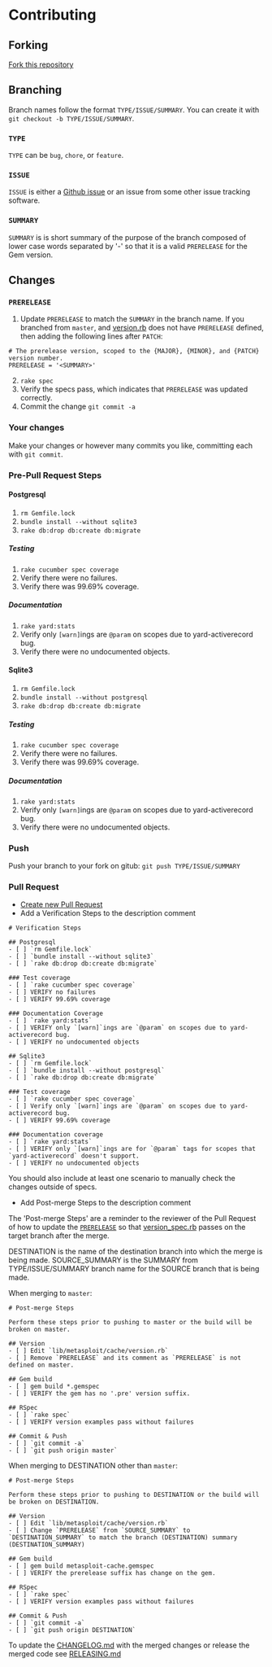 # Contributing

## Forking

[Fork this repository](https://github.com/rapid7/metasploit-cache/fork)

## Branching

Branch names follow the format `TYPE/ISSUE/SUMMARY`.  You can create it with `git checkout -b TYPE/ISSUE/SUMMARY`.

### `TYPE`

`TYPE` can be `bug`, `chore`, or `feature`.

### `ISSUE`

`ISSUE` is either a [Github issue](https://github.com/rapid7/metasploit-cache/issues) or an issue from some other
issue tracking software.

### `SUMMARY`

`SUMMARY` is is short summary of the purpose of the branch composed of lower case words separated by '-' so that it is a valid `PRERELEASE` for the Gem version.

## Changes

### `PRERELEASE`

1. Update `PRERELEASE` to match the `SUMMARY` in the branch name.  If you branched from `master`, and [version.rb](lib/metasploit/cache/version.rb) does not have `PRERELEASE` defined, then adding the following lines after `PATCH`:
```
# The prerelease version, scoped to the {MAJOR}, {MINOR}, and {PATCH} version number.
PRERELEASE = '<SUMMARY>'
```
2. `rake spec`
3.  Verify the specs pass, which indicates that `PRERELEASE` was updated correctly.
4. Commit the change `git commit -a`

### Your changes

Make your changes or however many commits you like, committing each with `git commit`.

### Pre-Pull Request Steps

#### Postgresql
1. `rm Gemfile.lock`
2. `bundle install --without sqlite3`
3. `rake db:drop db:create db:migrate`

##### Testing
1. `rake cucumber spec coverage`
2. Verify there were no failures.
3. Verify there was 99.69% coverage.

##### Documentation
1. `rake yard:stats`
2. Verify only `[warn]`ings are `@param` on scopes due to yard-activerecord bug.
3. Verify there were no undocumented objects.

#### Sqlite3
1. `rm Gemfile.lock`
2. `bundle install --without postgresql`
3. `rake db:drop db:create db:migrate`

##### Testing
1. `rake cucumber spec coverage`
2. Verify there were no failures.
3. Verify there was 99.69% coverage.

##### Documentation
1. `rake yard:stats`
2. Verify only `[warn]`ings are `@param` on scopes due to yard-activerecord bug.
2. Verify there were no undocumented objects.

### Push

Push your branch to your fork on gitub: `git push TYPE/ISSUE/SUMMARY`

### Pull Request

* [Create new Pull Request](https://github.com/rapid7/metasploit-cache/compare/)
* Add a Verification Steps to the description comment

```
# Verification Steps

## Postgresql
- [ ] `rm Gemfile.lock`
- [ ] `bundle install --without sqlite3`
- [ ] `rake db:drop db:create db:migrate`

### Test coverage
- [ ] `rake cucumber spec coverage`
- [ ] VERIFY no failures
- [ ] VERIFY 99.69% coverage

### Documentation Coverage
- [ ] `rake yard:stats`
- [ ] VERIFY only `[warn]`ings are `@param` on scopes due to yard-activerecord bug.
- [ ] VERIFY no undocumented objects

## Sqlite3
- [ ] `rm Gemfile.lock`
- [ ] `bundle install --without postgresql`
- [ ] `rake db:drop db:create db:migrate`

### Test coverage
- [ ] `rake cucumber spec coverage`
- [ ] Verify only `[warn]`ings are `@param` on scopes due to yard-activerecord bug.
- [ ] VERIFY 99.69% coverage

### Documentation coverage
- [ ] `rake yard:stats`
- [ ] VERIFY only `[warn]`ings are for `@param` tags for scopes that `yard-activerecord` doesn't support.
- [ ] VERIFY no undocumented objects
```

You should also include at least one scenario to manually check the changes outside of specs.

* Add Post-merge Steps to the description comment

The 'Post-merge Steps' are a reminder to the reviewer of the Pull Request of how to update the [`PRERELEASE`](lib/metasploit/cache/version.rb) so that [version_spec.rb](spec/lib/metasploit/cache/version.rb_spec.rb) passes on the target branch after the merge.

DESTINATION is the name of the destination branch into which the merge is being made.  SOURCE_SUMMARY is the SUMMARY from TYPE/ISSUE/SUMMARY branch name for the SOURCE branch that is being made.

When merging to `master`:

```
# Post-merge Steps

Perform these steps prior to pushing to master or the build will be broken on master.

## Version
- [ ] Edit `lib/metasploit/cache/version.rb`
- [ ] Remove `PRERELEASE` and its comment as `PRERELEASE` is not defined on master.

## Gem build
- [ ] gem build *.gemspec
- [ ] VERIFY the gem has no '.pre' version suffix.

## RSpec
- [ ] `rake spec`
- [ ] VERIFY version examples pass without failures

## Commit & Push
- [ ] `git commit -a`
- [ ] `git push origin master`
```

When merging to DESTINATION other than `master`:

```
# Post-merge Steps

Perform these steps prior to pushing to DESTINATION or the build will be broken on DESTINATION.

## Version
- [ ] Edit `lib/metasploit/cache/version.rb`
- [ ] Change `PRERELEASE` from `SOURCE_SUMMARY` to `DESTINATION_SUMMARY` to match the branch (DESTINATION) summary (DESTINATION_SUMMARY)

## Gem build
- [ ] gem build metasploit-cache.gemspec
- [ ] VERIFY the prerelease suffix has change on the gem.

## RSpec
- [ ] `rake spec`
- [ ] VERIFY version examples pass without failures

## Commit & Push
- [ ] `git commit -a`
- [ ] `git push origin DESTINATION`
```

To update the [CHANGELOG.md](CHANGELOG.md) with the merged changes or release the merged code see
[RELEASING.md](RELEASING.md)
